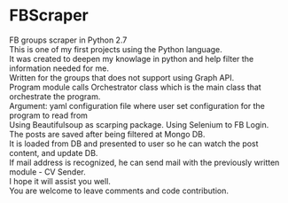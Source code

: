 # FBScraper
FB groups scraper in Python 2.7 <br />
This is one of my first projects using the Python language.<br />
It was created to deepen my knowlage in python and help filter the information needed for me.<br />
Written for the groups that does not support using Graph API.<br />
Program module calls Orchestrator class which is the main class that orchestrate the program.<br />
Argument: yaml configuration file where user set configuration for the program to read from<br />
Using Beautifulsoup as scarping package. Using Selenium to FB Login.<br />
The posts are saved after being filtered at Mongo DB. <br />
It is loaded from DB and presented to user so he can watch the post content, and update DB.<br />
If mail address is recognized, he can send mail with the previously written module - CV Sender.<br />
I hope it will assist you well. <br />
You are welcome to leave comments and code contribution.<br />


